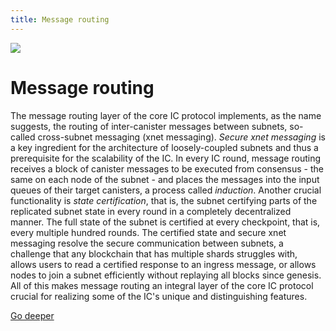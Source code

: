 ```yaml
---
title: Message routing
---
```


![](/img/how-it-works/message-routing.600x300.jpg)

# Message routing

The message routing layer of the core IC protocol implements, as the name suggests, the routing of inter-canister messages between subnets, so-called cross-subnet messaging (xnet messaging).
*Secure xnet messaging* is a key ingredient for the architecture of loosely-coupled subnets and thus a prerequisite for the scalability of the IC.
In every IC round, message routing receives a block of canister messages to be executed from consensus - the same on each node of the subnet - and places the messages into the input queues of their target canisters, a process called *induction*.
Another crucial functionality is *state certification*, that is, the subnet certifying parts of the replicated subnet state in every round in a completely decentralized manner.
The full state of the subnet is certified at every checkpoint, that is, every multiple hundred rounds.
The certified state and secure xnet messaging resolve the secure communication between subnets, a challenge that any blockchain that has multiple shards struggles with, allows users to read a certified response to an ingress message, or allows nodes to join a subnet efficiently without replaying all blocks since genesis.
All of this makes message routing an integral layer of the core IC protocol crucial for realizing some of the IC's unique and distinguishing features.

[Go deeper](/how-it-works/message-routing/)
